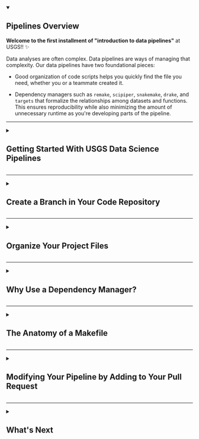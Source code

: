 <details open>
<summary><h2>Pipelines Overview</h2></summary>

**Welcome to the first installment of "introduction to data pipelines"** at USGS!! :sparkles:

Data analyses are often complex. Data pipelines are ways of managing that complexity. Our data pipelines have two foundational pieces:

* Good organization of code scripts helps you quickly find the file you need, whether you or a teammate created it.

* Dependency managers such as `remake`, `scipiper`, `snakemake`, `drake`, and `targets` that formalize the relationships among datasets and functions. This ensures reproducibility while also minimizing the amount of unnecessary runtime as you're developing parts of the pipeline.

</details>

<hr> 

<details>
<summary><h2>Getting Started With USGS Data Science Pipelines</h2></summary>

<h3>:keyboard: Installing tools</h3>

Before getting started, you'll need some R packages. You will need to install `targets` and its companion package, `tarchetypes`. 

```r
install.packages(c("targets", "tarchetypes"))
```

While you are at it, please install a few other packages that you'll use along the way:

```r
install.packages(c("tidyverse", "sbtools", "whisker", "dataRetrieval"))
```

When all packages are installed, check the version of the `targets` package with `packageVersion("targets")`, and verify that the number you just output is greater than or equal to `0.3.1`. 

If not, try re-installing:

```r
install.packages(c("targets", "tarchetypes"))
library(targets)
```

If you can't get it to work, try contacting your designated course instructor!

</details>

<hr>

<details>
<summary><h2>Create a Branch in Your Code Repository</h2></summary>

You'll be revising files in this repository shortly. To follow our team's standard git workflow, you should first clone this training repository to your local machine so that you can make file changes and commits there. 

Open a git bash shell (Windows) or a terminal window (Mac) and change (`cd`) into the directory you work in for projects in R (for me, this is `~/Documents/R`). There, clone the repository and set your working directory to the new project folder that was created:
```
cd ,your preferred working directory for projects>
git clone git@github.com:<username>/ds-pipelines-targets-1-course.git
cd ds-pipelines-targets-1-course
```

Now you should create a local branch called "structure" and push that branch up to the "remote" location (which is the github host of your repository). We're naming this branch "structure" to represent concepts in this section of the lab. In the future you'll probably choose branch names according to the type of work they contain - for example, "pull-oxygen-data" or "fix-issue-17".

```
git checkout -b structure
git push -u origin structure
```

By using `checkout`, you have switched your local branch from "main" to "structure", and any changes you make from here on out to _tracked_ files will not show up on the main branch. To take a look back at "main", you can always use `git checkout main` and return to "structure" with `git checkout structure`. We needed the `-b` flag initially because we wanted to combine two operations - creating a new branch (`-b`) and switching to that new branch (`checkout`). A successful push of the branch will result in a message that looks like this: `Branch 'structure' set up to track 'origin/structure'`.

While you are at it, this is a good time to invite a few collaborators to your repository, which will make it easier to assign them as reviewers in the future. In the :gear: Settings widget at the top of your forked repo, select "Manage access". Go ahead and invite your course labmate(s). It should look something like this: 
![add some friends](https://user-images.githubusercontent.com/2349007/81471981-c0094900-91ba-11ea-93b0-0ffd31ec4ea9.png)

You can move on from this step when you've successfully pushed your branch to remote and added some collaborators.

</details>

<hr>

<details>
<summary><h2>Organize Your Project Files</h2></summary>

USGS Data Science code repositories have a modular and predictable organizational structure. We organize our code into functions, targets, and conceptual "phases" of work. Using a consistent structure across repositories makes it easier for data scientists to collaborate with each other because they can quickly understand the major components of the pipeline. Phased pipelines also make it easier to identify where a pipeline needs to change when being adapted from one project to another. 

Often we create temporary code or are sent scripts that look like `my_work_R/my_happy_script.R` in this repository. Take a minute to look through that file now. 

This code has some major issues, including that it uses a directory that is specific to a user, it plots to a non-project file location, and the structure of the code makes it hard to figure out what is happening. This simple example is a starting point for understanding the investments we make to move towards code that is more reproducible, more shareable, and understandable. Additionally, we want to structure our code and our projects in a way where we can build on top of them as the projects progress. 
We're going to provide a little background information and then combine several tasks into this assignment. You'll be asked to make some modifications to your training repository and also to create a [pull request](https://docs.github.com/en/pull-requests/collaborating-with-pull-requests/proposing-changes-to-your-work-with-pull-requests/about-pull-requests) that captures these changes. 

<hr> 

### Background on phases 

We use team conventions for how our pipelines are organized, which make it easier to hop in and out of collaborative projects and to rapidly understand what is going on where. 

We refer to major elements of a pipeline as "phases", and name phases according to their purpose, such as `1_fetch` or `2_process`. These phases are used to separate files and data based on the _intent_ of the code we are writing, and make it tractable to figure out where you'd need to edit code if you were coming in fresh to the project.

For medium to large pipelines projects, you'll see these workflow phases explicitly named by a number often followed by a verb (separated by an underscore). We use these phases to create different folders :file_folder: for data and code, and also to specify how we orchestrate the running of code (more on that later).

So, if we have a `1_fetch` phase, code in the fetch folder :file_folder: would be used to do things like get data from web services, google drive, an FTP, or to scrape a website. `2_process` (or `2_munge`) might contain code that transforms the "fetched" data into more usable formats. 

We recommend having `src` and `out` folders within each phase folder that contain code _for_ this phase (`src`) and data (or other files) produced _by_ this phase (`out`). When seeing some of our existing pipelines in action, you will also see other folders :file_folder: named `in`, `log`, and `tmp` to represent manually added files, logged/diagnostic output, and temporary data files, respectively.


### :keyboard: Activity: Restructure your code repository to follow our team's conventions for folders and files

Create a two phase directory structure for "fetch" and "process" steps, and include `src` and `out` subdirectories in both. Move the example script (`my_happy_script.R`) from the `my_work_R` folder into one of the `src` folders (at this time, it doesn't matter which one you choose) and delete any existing folders that aren't part of the intended structure.

When you are done, open a `pull request` with the changes.

<hr> 

Great, your PR is open! Let's do some more work before merging it. Now that your files are organized into phases, next you will add a commit to your pull request that makes changes to the code itself.

### Background on functions 

In addition to phases, it is important to decompose high-level concepts (or existing scripts) into thoughtful functions and _targets_ that form the building blocks of data processing pipelines. In the context of the `targets` package, a target is a noun we use to describe a tangible output of function, often a file or an R object, that we can use as an end-product (like a summary map), or as an input into another function. 

We strive to create _functions_ that declare their clear purpose (combining good function naming with thoughtful arguments/inputs is helpful for this) and are designed for re-use when appropriate. When writing pipelines functions, look for areas of re-usable operations or places where simple dividing lines can be drawn between different parts of data access, processing, modeling/analysis, and visualization. We use the high-level "phases" to divide the *major* concepts, but the way we scope functions is an additional subdivide. It is a best practice to have a function do a single thing, so instead of creating two plots and a table, it might be better to use one function to generate a table, which is then used as input to another function to create a plot. There are exceptions to this pattern (a 1:1 function-to-target pairing) that we'll get into later. 


### :keyboard: Activity: Modify existing code to create functions that generate plot, table, and log file outputs

We started you off with an example script in the `my_work_R` folder, which hopefully lives in either `1_fetch/src` or `2_process/src` by now. This script loads data and generates one plot, two comma-delimited tables, and a diagnostic log file. It should run for you without any changes, as long as you are able to install the R packages loaded. However, there's room for improvement in the script, including a few bad coding practices that need to be cleaned up. 

Split this single script into several functions that can be used to build the same four things: one plot, two comma-delimited tables, and a diagnostic log file. Use your same folder structure that was created for your open PR, but feel free to add a "3_visualize" phase. When you are happy with your changes, delete the original script and commit your new script(s) into git source control. 

Note: you should only commit the code required to run your scripts. Generally, any data or files that are produced by the code should not be committed to GitHub. For this reason, add anything that ends up in `*/out/*` folders to your `.gitignore` file (read more about `.gitignore` files [here](https://www.atlassian.com/git/tutorials/saving-changes/gitignore)) so that you do not accidentally commit them to GitHub.

Since you are turning the script into functions, let others know via a comment made to the pull request conversation that specifies how to run your code. For example:
```r
data <- fetch_data()
plot_results(data)
```

Push your commit(s) to the open pull request and assign your course contact for review. 

</details>

<hr>

<details>
<summary><h2>Why Use a Dependency Manager?</h2></summary>

We're asking everyone to invest in the concepts of _reproducibility_ and _efficiency of reproducibility_, both of which are enabled via dependency management systems such as `remake`, `scipiper`, `drake`, and `targets`.

### Background on reproducibility
We hope that the case for _reproducibility_ is clear - we work for a science agency, and science that can't be reproduced does little to advance knowledge or trust. 

But, the investment in _efficiency of reproducibility_ is harder to boil down into a zingy one-liner. Many of us have embraced this need because we have been bitten by issues in our real-world collaborations, and found that data science practices and a reproducibility culture offer great solutions. Karl Broman is an advocate for reproducibility in science and is faculty at UW Madison. He has given many talks on the subject and we're going to ask you to watch part of one of them so you can be exposed to some of Karl's science challenges and solutions. Karl will be talking about [GNU make](https://www.gnu.org/software/make/), which is the inspiration for almost every modern dependency tool that we can think of. Click on the image to kick off the video.

[![reproducible workflows with make](https://user-images.githubusercontent.com/2349007/81425070-81bd4c80-911c-11ea-87ea-f044df9c1c4d.png)](https://www.youtube.com/watch?v=u-ZgiYjJ4lA "Karl Broman, reproducible workflows with make")


### :computer: Activity: Watch the above video on make and reproducible workflows up until the 11 minute mark (you are welcome to watch more)

Let your course contact know what you thought was interesting about these pipeline concepts in a few sentences. 

:sparkles: Great! :sparkles:

You could consider [GNU make](https://www.gnu.org/software/make/) to be a great grandparent of the packages we referred to early in this lesson (`remake`, `scipiper`, `drake`, and `targets`). Will Landau, the lead developer of `targets`, has added a lot of useful features to dependency management systems in R, and has a great way of summarizing why we put energy into using these tools: **"Skip the work you don't need"**

We'd like you to next check out a short part of Will's video on `targets`

[![reproducible workflows with R targets](https://user-images.githubusercontent.com/2349007/81425244-cea12300-911c-11ea-8555-0c5a61fbee21.png)](https://www.youtube.com/watch?v=Gqn7Xn4d5NI "Will Landau, Reproducible computation at scale in R with targets, NYC Data Hackers virtual meetup")


### :tv: Activity: watch video on targets from at least 7:20 to 11:05 (you are welcome to watch the full talk if you'd like)

Let your course labmate know what contrasts you identified between solutions in `make` and what is offered in R-specific tools, like `targets`. 

</details>

<hr>

<details>
<summary><h2>The Anatomy of a Makefile</h2></summary>

Our `targets` pipelines in R use a `makefile` file to orchestrate the connections among files, functions, and phases. In this issue, we're going to develop a basic understanding of how these files work, starting with the anatomy of the `_targets.R` file.

### Setting up a `targets` pipeline

In addition to phases (which we covered earlier), it is important to decompose high-level concepts (or existing scripts) into thoughtful functions and "targets" that form the building blocks of data processing pipelines. A target is a noun we use to describe a tangible output of a function, which is often a file or an R object. Targets can be used as an end-product (like a summary map) or as input _into_ another function to create _another_ target. 

To set up a `targets` pipeline, you will need to create the base makefile named `_targets.R` that will declare and orchestrate the rest of the pipeline connections.

---
A simple version of `_targets.R` might look something like this:

```r
library(targets)
source("code.R")
tar_option_set(packages = c("tidyverse", "sbtools", "whisker"))

list(
  tar_target(
    model_RMSEs_csv,
    download_data(out_filepath = "model_RMSEs.csv"),
    format = "file"
  ), 
  tar_target(
    eval_data,
    process_data(in_filepath = model_RMSEs_csv),
  ),
  tar_target(
    figure_1_png,
    make_plot(out_filepath = "figure_1.png", data = eval_data), 
    format = "file"
  )
)
```

This file defines the relationships between different "targets" (see how the target `model_RMSEs_csv` is an input to the command that creates the target `eval_data`?), tells us where to find any functions that are used to build targets (see the `source` call that points you to `code.R`), and declares the package dependencies needed to build the different targets (see the `target_option_set()` command that passes in a vector of packages). 

We'll briefly explain some of the functions and conventions used here. For more extensive explanations, visit the [`targets` documentation](https://books.ropensci.org/targets/walkthrough.html). 

  - As you would with normal R scripts, put any `source` commands for loading R files and `library` commands for loading packages at the top of the file. The packages loaded here should be only those needed to build the targets _plan_; packages needed to build specific _targets_ can be loaded later.
  - Declare each target by using the function `tar_target()` and passing in a target name (`name` arg) and the expression to run to build the target (`command` arg).
  - There are two types of targets - objects and files. If your target is a file, you need to add `format = "file"` to your `tar_target()` call and the command needs to return the filename of the new file.
  - Setup the full pipeline by combining all targets into a single `list` object.
  - There are 2 ways to define packages used to build targets: 1) declare using the `packages` argument in `tar_option_set()` in your makefile to specify packages used by all targets or 2) use the `packages` argument in individual `tar_target()` functions for packages that are specific to those targets.
  - `model_RMSEs_csv` shows up two times - why? `model_RMSEs_csv` is the name of a target that creates the file `model_RMSEs.csv` when the command `download_data()` is run. When passed in as input to other functions (unquoted), it represents the filename of the file that was created when it was built. So when `model_RMSEs_csv` shows up as an _argument_ to another function, `process_data()`, it is really passing in the filename. The `process_data()` function then reads the files and changes the data (or "processes" it) in some way. 
  
---

We're going to start with this simple example, and modify it to match our pipeline structure. This will start by creating a new branch, creating a new file, adding that file to git tracking, and opening a new pull request that includes the file:

### :keyboard: Activity: get your code plugged into a makefile

First things first: We're going to want a new branch. You can delete your previous one, since that pull request was merged. 
```
git checkout main
git pull
git branch -d structure
git checkout -b makefile
git push -u origin makefile 
```
---
Next, create the file with the contents we've given you by entering the following from your repo directory in terminal/command line:
```
cat > _targets.R
library(targets)
source("code.R")
tar_option_set(packages = c("tidyverse", "sbtools", "whisker"))

list(
  # Get the data from ScienceBase
  tar_target(
    model_RMSEs_csv,
    download_data(out_filepath = "model_RMSEs.csv"),
    format = "file"
  ), 
  # Prepare the data for plotting
  tar_target(
    eval_data,
    process_data(in_filepath = model_RMSEs_csv),
  ),
  # Create a plot
  tar_target(
    figure_1_png,
    make_plot(out_filepath = "figure_1.png", data = eval_data), 
    format = "file"
  ),
  # Save the processed data
  tar_target(
    model_summary_results_csv,
    write_csv(eval_data, file = "model_summary_results.csv"), 
    format = "file"
  ),
  # Save the model diagnostics
  tar_target(
    model_diagnostic_text_txt,
    generate_model_diagnostics(out_filepath = "model_diagnostic_text.txt", data = eval_data), 
    format = "file"
  )
)
```    

then use `Ctrl+D` to exit the file creation mode and return to the prompt. 

Finally, create a `pull request` that includes this new file (the file should be called `_targets.R`). In the following section, we'll provide some helpful suggestions to improve your pipeline.

</details>

<hr>

<details>
<summary><h2>Modifying Your Pipeline by Adding to Your Pull Request</h2></summary>

* Great work, but now you've realized you want to download the `model_RMSEs.csv` to `1_fetch/out/model_RMSEs.csv` instead. Can you make a change to make sure that happens when you build this target?
* Like with the downloaded data, let's move this plot output file into the appropriate phase folder (so, something like `3_visualize/out/figure_1.png`). You can also rename the figure if you'd like to use something more descriptive. 

<hr> 

So, what does this do for you? Well, if you had this `_targets.R` file in your current working directory (which you do), and you had defined the `download_data()`, `process_data()`, `plot_data()`, and `generate_diagnostics()` functions in `code.R` (which you haven't), it would look like this when you ran `tar_make()` from the `targets` package:

![targets run image](https://user-images.githubusercontent.com/13220910/128781588-64911332-6464-4cb3-b77d-eaa7063d6bc1.png)

Now that you have successfully run your first pipeline, your repository should contain a folder called `_targets`. This folder gets created when you run `tar_make()` and it stores all R objects and metadata created as part of the pipeline. More information about the `_targets` folder is available in the [`targets` documentation](https://books.ropensci.org/targets/data.html#local-data-store)

Since the `_targets` folder and its contents are not required to run your pipeline they should not be committed to GitHub. Let's take a moment to edit your `.gitignore` file. Add a line with `_targets` so that git doesn't track the contents of the `targets` directory. While you're in the `.gitignore` file, you should also double check that the contents of `1_fetch/out/*` will be ignored by git because you don't want to store changes to your downloaded .csv files (you may have already added a more generic `*/out/*` to your `.gitignore` that handles all `out/` folders in this repo).

---

Now that you've completed your first pipeline run and updated your `.gitignore` file - let's add on to this PR by pushing up additional commits - add and modify code, folders, and this makefile so you can build _your_ `3_visualize/out/figure_1.png` with `targets::tar_make()` (BTW, if you haven't run into this syntax, {package_name}::{function_name} allows you to run a function without `library({package_name})`). Build on your existing folders, functions, and code from the previous sections by continuing with the phases `1_fetch`, `2_process`, and `3_visualize`. Comment in the pull request with a screenshot of the build message, like we have in the message above :point_up:. Assign your course contact to review your PR, and they may ask for a few changes before merging. 

</details>

<hr>

<details>
<summary><h2>What's Next</h2></summary>

You are doing a great job! :star2: :collision: :tropical_fish:

But you may be asking why we asked you to go through all of the hard work of connecting functions, files, and targets together using a makefile. We don't blame you for wondering...

---

The real power of depedency management is when something changes - that's the EUREKA! moment, but we haven't put you in a situation where it would show up. That will come further down the road on later training activities and also in the project work you will be exposed to. 

In the meantime, here are a few nice tricks given you have a functional pipeline. 

- [ ] run `tar_make()` again. What happens? Hopefully not much. I see this: 

![make all is fresh](https://user-images.githubusercontent.com/13220910/113453089-eb94b380-93ca-11eb-92b6-25032835c028.png)

Which means everything is up to date so all targets are :OK:

- [ ] now try making a change to one of your functions in your code. What happens after running `tar_make()` then? 

- [ ] access the `eval_data` target by using `tar_load(eval_data)`. (You may or may not have an R-object target named `eval_data` in your own repo at this point, so go ahead and try it with some target that you do have.) In this example, we have passed in the unquoted target name `eval_data` to `tar_load()` which creates a data.frame object in our environment called `eval_data` because that's what our example function `process_data()` creates. If you load a file target, like `tar_load(model_RMSEs_csv)`, the resulting object in your environment is a character vector with the path to the target's file.

- [ ] now try making a change to the `template_1` variable in your function that creates the .txt file. What happens after running `tar_make()` then? Which targets get rebuilt and which do not? 

--- 

Lastly, imagine the following comment appeared on your pull request. 

> Oh shoot, I am using your results for **FANCY BIG PROJECT** and I have coded everything to assume your outputs use a character for the experiment number (the `exper_n` column), of the form "01", "02", etc. It looks like you are using numbers. Can you update your code accordingly? 

Would your code be easy to adjust to satisfy this request? Would you need to re-run any steps that aren't associated with this naming choice? Did the use of a dependency management solution allow you to both make the change efficiently (i.e., by avoiding rebuilding any unnecessary parts of the pipeline) and increase your confidence in delivering the results?

---

### You have completed introductions to pipelines I. Great work!

</details>
